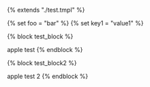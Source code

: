 {% extends "./test.tmpl" %}

{% set foo = "bar" %}
{% set key1 = "value1" %}

{% block test_block %}

apple test
{% endblock %}

{% block test_block2 %}

apple test 2
{% endblock %}
